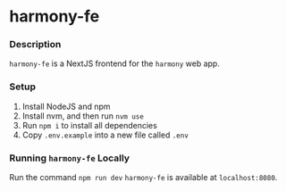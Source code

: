 # harmony-fe

### Description

`harmony-fe` is a NextJS frontend for the `harmony` web app.

### Setup

1. Install NodeJS and npm
2. Install nvm, and then run `nvm use`
3. Run `npm i` to install all dependencies
4. Copy `.env.example` into a new file called `.env`

### Running `harmony-fe` Locally

Run the command `npm run dev`
`harmony-fe` is available at `localhost:8080`.

